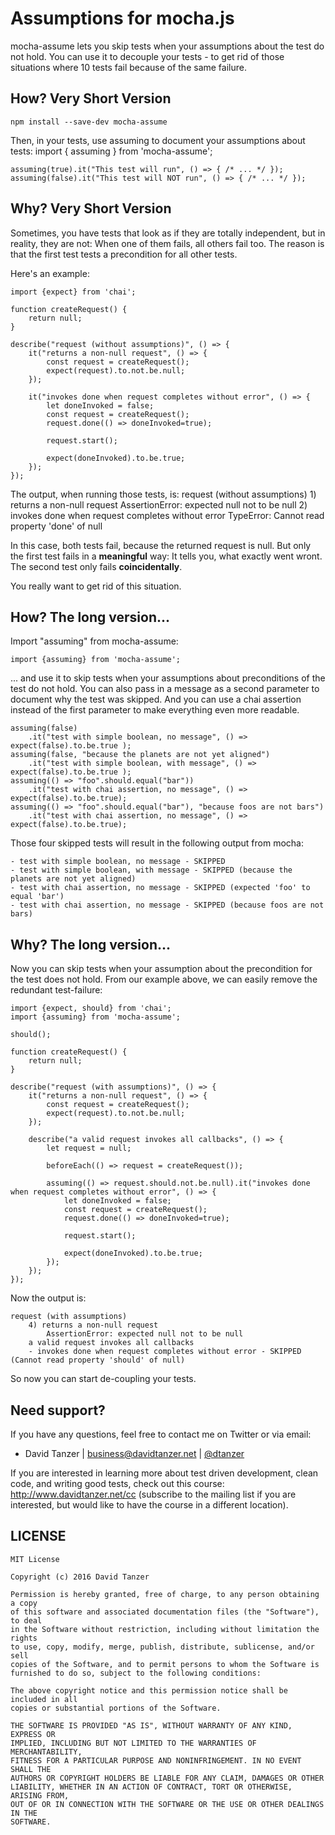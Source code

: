 # Assumptions for mocha.js

mocha-assume lets you skip tests when your assumptions about the test do not hold. You can use it to decouple your tests - to get rid of those situations where 10 tests fail because of the same failure.

## How? Very Short Version

    npm install --save-dev mocha-assume

Then, in your tests, use assuming to document your assumptions about tests:
    import { assuming } from 'mocha-assume';

    assuming(true).it("This test will run", () => { /* ... */ });
    assuming(false).it("This test will NOT run", () => { /* ... */ });

## Why? Very Short Version

Sometimes, you have tests that look as if they are totally independent, but in reality, they are not: When one of them fails, all others fail too. The reason is that the first test tests a precondition for all other tests.

Here's an example:

    import {expect} from 'chai';

    function createRequest() {
        return null;
    }

    describe("request (without assumptions)", () => {
        it("returns a non-null request", () => {
            const request = createRequest();
            expect(request).to.not.be.null;
        });

        it("invokes done when request completes without error", () => {
            let doneInvoked = false;
            const request = createRequest();
            request.done(() => doneInvoked=true);
            
            request.start();
            
            expect(doneInvoked).to.be.true;
        });
    });

The output, when running those tests, is:
    request (without assumptions)
        1) returns a non-null request
            AssertionError: expected null not to be null
        2) invokes done when request completes without error
            TypeError: Cannot read property 'done' of null

In this case, both tests fail, because the returned request is null. But only the first test fails in a **meaningful** way: It tells you, what exactly went wront. The second test only fails **coincidentally**.

You really want to get rid of this situation.

## How? The long version...

Import "assuming" from mocha-assume:

    import {assuming} from 'mocha-assume';

... and use it to skip tests when your assumptions about preconditions of the test do not hold. You can also pass in a message as a second parameter to document why the test was skipped. And you can use a chai assertion instead of the first parameter to make everything even more readable.

    assuming(false)
        .it("test with simple boolean, no message", () => expect(false).to.be.true );
    assuming(false, "because the planets are not yet aligned")
        .it("test with simple boolean, with message", () => expect(false).to.be.true );
    assuming(() => "foo".should.equal("bar"))
        .it("test with chai assertion, no message", () => expect(false).to.be.true);
    assuming(() => "foo".should.equal("bar"), "because foos are not bars")
        .it("test with chai assertion, no message", () => expect(false).to.be.true);

Those four skipped tests will result in the following output from mocha:

    - test with simple boolean, no message - SKIPPED
    - test with simple boolean, with message - SKIPPED (because the planets are not yet aligned)
    - test with chai assertion, no message - SKIPPED (expected 'foo' to equal 'bar')
    - test with chai assertion, no message - SKIPPED (because foos are not bars)

## Why? The long version...

Now you can skip tests when your assumption about the precondition for the test does not hold. From our example above, we can easily remove the redundant test-failure:

    import {expect, should} from 'chai';
    import {assuming} from 'mocha-assume';

    should();

    function createRequest() {
        return null;
    }

    describe("request (with assumptions)", () => {
        it("returns a non-null request", () => {
            const request = createRequest();
            expect(request).to.not.be.null;
        });

        describe("a valid request invokes all callbacks", () => {
            let request = null;
            
            beforeEach(() => request = createRequest());

            assuming(() => request.should.not.be.null).it("invokes done when request completes without error", () => {
                let doneInvoked = false;
                const request = createRequest();
                request.done(() => doneInvoked=true);
                
                request.start();
                
                expect(doneInvoked).to.be.true;
            });
        });
    });

Now the output is:

    request (with assumptions)
        4) returns a non-null request
            AssertionError: expected null not to be null
        a valid request invokes all callbacks
        - invokes done when request completes without error - SKIPPED (Cannot read property 'should' of null)

So now you can start de-coupling your tests.

## Need support?

If you have any questions, feel free to contact me on Twitter or via email:
* David Tanzer | business@davidtanzer.net | <a href="https://twitter.com/dtanzer">@dtanzer</a>

If you are interested in learning more about test driven development, clean code, and writing good tests, check out this course: http://www.davidtanzer.net/cc (subscribe to the mailing list if you are interested, but would like to have the course in a different location).

## LICENSE

    MIT License

    Copyright (c) 2016 David Tanzer

    Permission is hereby granted, free of charge, to any person obtaining a copy
    of this software and associated documentation files (the "Software"), to deal
    in the Software without restriction, including without limitation the rights
    to use, copy, modify, merge, publish, distribute, sublicense, and/or sell
    copies of the Software, and to permit persons to whom the Software is
    furnished to do so, subject to the following conditions:

    The above copyright notice and this permission notice shall be included in all
    copies or substantial portions of the Software.

    THE SOFTWARE IS PROVIDED "AS IS", WITHOUT WARRANTY OF ANY KIND, EXPRESS OR
    IMPLIED, INCLUDING BUT NOT LIMITED TO THE WARRANTIES OF MERCHANTABILITY,
    FITNESS FOR A PARTICULAR PURPOSE AND NONINFRINGEMENT. IN NO EVENT SHALL THE
    AUTHORS OR COPYRIGHT HOLDERS BE LIABLE FOR ANY CLAIM, DAMAGES OR OTHER
    LIABILITY, WHETHER IN AN ACTION OF CONTRACT, TORT OR OTHERWISE, ARISING FROM,
    OUT OF OR IN CONNECTION WITH THE SOFTWARE OR THE USE OR OTHER DEALINGS IN THE
    SOFTWARE.
